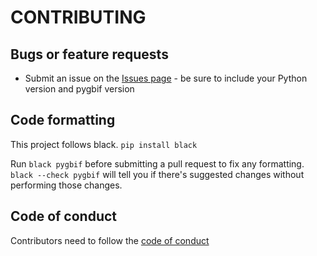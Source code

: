 # CONTRIBUTING #

## Bugs or feature requests

* Submit an issue on the [Issues page](https://github.com/gbif/pygbif/issues) - be sure to include your Python version and pygbif version

## Code formatting

This project follows black. `pip install black`

Run `black pygbif` before submitting a pull request to fix any formatting. `black --check pygbif` will tell you if there's suggested changes without performing those changes.

## Code of conduct

Contributors need to follow the [code of conduct](https://github.com/gbif/pygbif/blob/master/CONDUCT.md)
